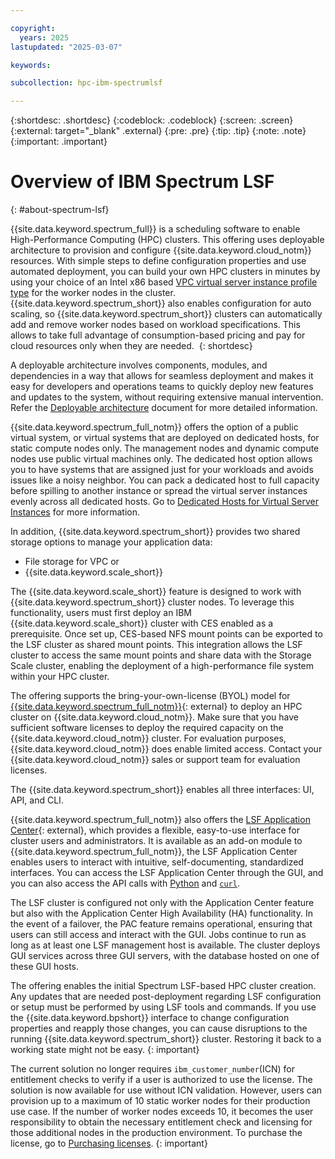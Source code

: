 ```yaml
---

copyright:
  years: 2025
lastupdated: "2025-03-07"

keywords:

subcollection: hpc-ibm-spectrumlsf

---
```


{:shortdesc: .shortdesc}
{:codeblock: .codeblock}
{:screen: .screen}
{:external: target="_blank" .external}
{:pre: .pre}
{:tip: .tip}
{:note: .note}
{:important: .important}

# Overview of IBM Spectrum LSF
{: #about-spectrum-lsf}

{{site.data.keyword.spectrum_full}} is a scheduling software to enable High-Performance Computing (HPC) clusters. This offering uses deployable architecture to provision and configure {{site.data.keyword.cloud_notm}} resources. With simple steps to define configuration properties and use automated deployment, you can build your own HPC clusters in minutes by using your choice of an Intel x86 based [VPC virtual server instance profile type](/docs/vpc?topic=vpc-profiles&interface=ui) for the worker nodes in the cluster. {{site.data.keyword.spectrum_short}} also enables configuration for auto scaling, so {{site.data.keyword.spectrum_short}} clusters can automatically add and remove worker nodes based on workload specifications. This allows to take full advantage of consumption-based pricing and pay for cloud resources only when they are needed. 
{: shortdesc}

A deployable architecture involves components, modules, and dependencies in a way that allows for seamless deployment and makes it easy for developers and operations teams to quickly deploy new features and updates to the system, without requiring extensive manual intervention. Refer the [Deployable architecture](https://www.ibm.com/think/insights/deployable-architecture-on-ibm-cloud-simplifying-system-deployment) document for more detailed information.

{{site.data.keyword.spectrum_full_notm}} offers the option of a public virtual system, or virtual systems that are deployed on dedicated hosts, for static compute nodes only. The management nodes and dynamic compute nodes use public virtual machines only. The dedicated host option allows you to have systems that are assigned just for your workloads and avoids issues like a noisy neighbor. You can pack a dedicated host to full capacity before spilling to another instance or spread the virtual server instances evenly across all dedicated hosts. Go to [Dedicated Hosts for Virtual Server Instances](/docs/hpc-ibm-spectrumlsf?topic=hpc-ibm-spectrumlsf-dedicated-hosts-vsi) for more information.

In addition, {{site.data.keyword.spectrum_short}} provides two shared storage options to manage your application data:
* File storage for VPC or
* {{site.data.keyword.scale_short}}

The {{site.data.keyword.scale_short}} feature is designed to work with {{site.data.keyword.spectrum_short}} cluster nodes. To leverage this functionality, users must first deploy an IBM {{site.data.keyword.scale_short}} cluster with CES enabled as a prerequisite. Once set up, CES-based NFS mount points can be exported to the LSF cluster as shared mount points. This integration allows the LSF cluster to access the same mount points and share data with the Storage Scale cluster, enabling the deployment of a high-performance file system within your HPC cluster.

The offering supports the bring-your-own-license (BYOL) model for [{{site.data.keyword.spectrum_full_notm}}](https://www.ibm.com/products/hpc-workload-management){: external} to deploy an HPC cluster on {{site.data.keyword.cloud_notm}}. Make sure that you have sufficient software licenses to deploy the required capacity on the {{site.data.keyword.cloud_notm}} cluster. For evaluation purposes, {{site.data.keyword.cloud_notm}} does enable limited access. Contact your {{site.data.keyword.cloud_notm}} sales or support team for evaluation licenses.

The {{site.data.keyword.spectrum_short}} enables all three interfaces: UI, API, and CLI.

{{site.data.keyword.spectrum_full_notm}} also offers the [LSF Application Center](https://www.ibm.com/docs/en/slac/10.2.0){: external}, which provides a flexible, easy-to-use interface for cluster users and administrators. It is available as an add-on module to {{site.data.keyword.spectrum_full_notm}}, the LSF Application Center enables users to interact with intuitive, self-documenting, standardized interfaces. You can access the LSF Application Center through the GUI, and you can also access the API calls with [Python](/docs/hpc-ibm-spectrumlsf?topic=hpc-ibm-spectrumlsf-access-rest-api-calls-pacclient&interface=ui) and [`curl`](/docs/hpc-ibm-spectrumlsf?topic=hpc-ibm-spectrumlsf-access-rest-api-calls-curl&interface=ui).

The LSF cluster is configured not only with the Application Center feature but also with the Application Center High Availability (HA) functionality. In the event of a failover, the PAC feature remains operational, ensuring that users can still access and interact with the GUI. Jobs continue to run as long as at least one LSF management host is available. The cluster deploys GUI services across three GUI servers, with the database hosted on one of these GUI hosts.

The offering enables the initial Spectrum LSF-based HPC cluster creation. Any updates that are needed post-deployment regarding LSF configuration or setup must be performed by using LSF tools and commands. If you use the {{site.data.keyword.bpshort}} interface to change configuration properties and reapply those changes, you can cause disruptions to the running {{site.data.keyword.spectrum_short}} cluster. Restoring it back to a working state might not be easy.
{: important}

The current solution no longer requires `ibm_customer_number`(ICN) for entitlement checks to verify if a user is authorized to use the license. The solution is now available for use without ICN validation. However, users can provision up to a maximum of 10 static worker nodes for their production use case. If the number of worker nodes exceeds 10, it becomes the user responsibility to obtain the necessary entitlement check and licensing for those additional nodes in the production environment. To purchase the license, go to [Purchasing licenses](https://www.ibm.com/docs/en/devops-test-embedded/9.0.0?topic=licenses-purchasing).
{: important}
